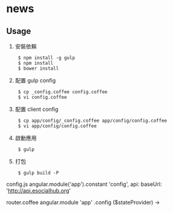 news
===========

Usage
-----

1. 安裝依賴

        $ npm install -g gulp
        $ npm install
        $ bower install

1. 配置 gulp config

        $ cp _config.coffee config.coffee
        $ vi config.coffee

1. 配置 client config

        $ cp app/config/_config.coffee app/config/config.coffee
        $ vi app/config/config.coffee

1. 啟動應用

        $ gulp

1. 打包

        $ gulp build -P

config.js
angular.module('app').constant 'config', 
   api: 
      baseUrl: 'http://api.esocialhub.org'

router.coffee
angular.module 'app'
.config ($stateProvider) ->


